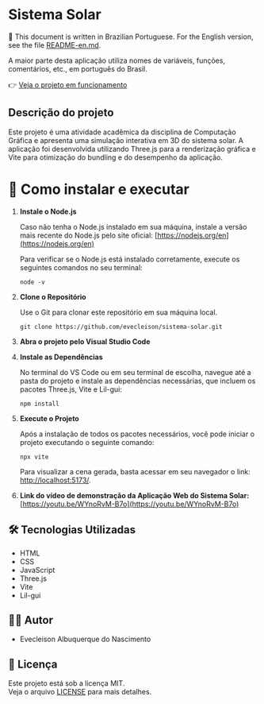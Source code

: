 # Sistema Solar

📌 This document is written in Brazilian Portuguese. For the English version, see the file [README-en.md](/README-en.md).

A maior parte desta aplicação utiliza nomes de variáveis, funções, comentários, etc., em português do Brasil.

👉  [Veja o projeto em funcionamento](https://evecleison.github.io/sistema-solar/)

## Descrição do projeto

Este projeto é uma atividade acadêmica da disciplina de Computação Gráfica e apresenta uma simulação interativa em 3D do sistema solar. A aplicação foi desenvolvida utilizando Three.js para a renderização gráfica e Vite para otimização do bundling e do desempenho da aplicação.

# 🚀 Como instalar e executar

1. **Instale o Node.js**

   Caso não tenha o Node.js instalado em sua máquina, instale a versão mais recente do Node.js pelo site oficial: [https://nodejs.org/en](https://nodejs.org/en)

   Para verificar se o Node.js está instalado corretamente, execute os seguintes comandos no seu terminal:
   ```shell
   node -v
   ```

2. **Clone o Repositório**

   Use o Git para clonar este repositório em sua máquina local.
   ```shell
   git clone https://github.com/evecleison/sistema-solar.git

3. **Abra o projeto pelo Visual Studio Code**

4. **Instale as Dependências**

   No terminal do VS Code ou em seu terminal de escolha, navegue até a pasta do projeto e instale as dependências necessárias, que incluem os pacotes Three.js, Vite e Lil-gui: 
   ```shell
   npm install
   ```

5. **Execute o Projeto**

   Após a instalação de todos os pacotes necessários, você pode iniciar o projeto executando o seguinte comando:
   ```shell
   npx vite
   ```

   Para visualizar a cena gerada, basta acessar em seu navegador o link: [http://localhost:5173/](http://localhost:5173/).

6. **Link do vídeo de demonstração da Aplicação Web do Sistema Solar:** [https://youtu.be/WYnoRvM-B7o](https://youtu.be/WYnoRvM-B7o)

## 🛠 Tecnologias Utilizadas 

- HTML
- CSS
- JavaScript
- Three.js
- Vite
- Lil-gui

## 👨‍💻  Autor

- Evecleison Albuquerque do Nascimento

## 📄 Licença

Este projeto está sob a licença MIT.  
Veja o arquivo [LICENSE](./LICENSE) para mais detalhes.

